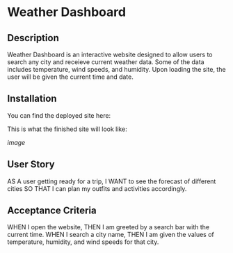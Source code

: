# Weather Dashboard

## Description

Weather Dashboard is an interactive website designed to allow users to search any city and receieve current weather data. Some of the data includes temperature, wind speeds, and humidity. Upon loading the site, the user will be given the current time and date.

## Installation

You can find the deployed site here:

This is what the finished site will look like:

*image*

## User Story

AS A user getting ready for a trip, I WANT to see the forecast of different cities SO THAT I can plan my outfits and activities accordingly.

## Acceptance Criteria

WHEN I open the website, THEN I am greeted by a search bar with the current time. WHEN I search a city name, THEN I am given the values of temperature, humidity, and wind speeds for that city.